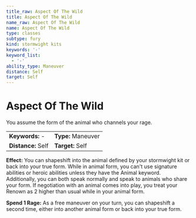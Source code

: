 ```yaml
---
title_raw: Aspect Of The Wild
title: Aspect Of The Wild
name_raw: Aspect Of The Wild
name: Aspect Of The Wild
type: classes
subtype: fury
kind: stormwight kits
keywords: '-'
keyword_list:
  - '-'
ability_type: Maneuver
distance: Self
target: Self
---
```


# Aspect Of The Wild

You assume the form of the animal who channels your rage.

|                    |                    |
| :----------------- | :----------------- |
| **Keywords:** -    | **Type:** Maneuver |
| **Distance:** Self | **Target:** Self   |

**Effect:** You can shapeshift into the animal defined by your stormwight kit or back into your true form. While in animal form, you can't use signature abilities or heroic abilities unless they have the Animal keyword. Additionally, you can both speak normally and speak to animals who share your form. If negotiation with an animal comes into play, you treat your Renown as 2 higher than usual while in your animal form.

**Spend 1 Rage:** As a free maneuver on your turn, you can shapeshift a second time, either into another animal form or back into your true form.
